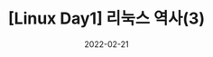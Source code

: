---
title: "[Linux Day1] 리눅스 역사(3)"
categories: dev_Linux
tag: [Linux]

toc: true
toc_sticky: true
toc_label : 목차

 
date: 2022-02-21
last_modified_at: 2022-02-22
---